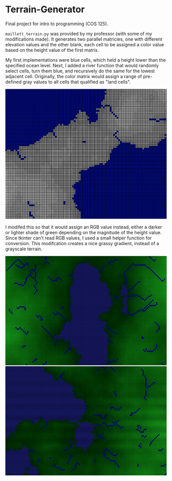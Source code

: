 # Terrain-Generator
Final project for intro to programming (COS 125).

`maillett_terrain.py` was provided by my professor (with some of my modifications made). It generates two parallel matricies, one with different elevation values and the other blank, each cell to be assigned a color value based on the height value of the first matrix.

My first implementations were blue cells, which held a height lower than the specified ocean level. Next, I added a river function that would randomly select cells, turn them blue, and recursively do the same for the lowest adjacent cell. Originally, the color matrix would assign a range of pre-defined gray values to all cells that qualified as "land cells". 

![computer generated terrain map with grayscale terrain](https://github.com/KemptonM/Terrain-Generator/blob/main/screenshots/Earliest%20version.png)

I modifed this so that it would assign an RGB value instead, either a darker or lighter shade of green depending on the magnitude of the height value. Since tkinter can't read RGB values, I used a small helper function for conversion. This modifcation creates a nice grassy gradient, instead of a grayscale terrain.

![computer generated terrain map with large lake and green terrain](https://github.com/KemptonM/Terrain-Generator/blob/main/screenshots/Green%202.png)
![computer generated terrain map with lots of ocean and green terrain](https://github.com/KemptonM/Terrain-Generator/blob/main/screenshots/Green.png)
